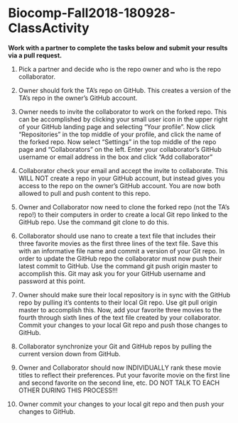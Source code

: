 # Biocomp-Fall2018-180928-ClassActivity

**Work with a partner to complete the tasks below and submit your results via a pull request.**

1. Pick a partner and decide who is the repo owner and who is the repo collaborator.

2. Owner should fork the TA’s repo on GitHub. This creates a version of the TA’s repo in the owner’s
GitHub account.

3. Owner needs to invite the collaborator to work on the forked repo. This can be accomplished by
clicking your small user icon in the upper right of your GitHub landing page and selecting “Your
profile”. Now click “Repositories” in the top middle of your profile, and click the name of the forked
repo. Now select “Settings” in the top middle of the repo page and “Collaborators” on the left. Enter
your collaborator’s GitHub username or email address in the box and click “Add collaborator”

4. Collaborator check your email and accept the invite to collaborate. This WILL NOT create a repo in
your GitHub account, but instead gives you access to the repo on the owner’s GitHub account. You are
now both allowed to pull and push content to this repo.

5. Owner and Collaborator now need to clone the forked repo (not the TA’s repo!) to their computers
in order to create a local Git repo linked to the GitHub repo. Use the command git clone <repo
url copied from GitHub> to do this.

6. Collaborator should use nano to create a text file that includes their three favorite movies as the
first three lines of the text file. Save this with an informative file name and commit a version of your
Git repo. In order to update the GitHub repo the collaborator must now push their latest commit to
GitHub. Use the command git push origin master to accomplish this. Git may ask you for your
GitHub username and password at this point.

7. Owner should make sure their local repository is in sync with the GitHub repo by pulling it’s contents
to their local Git repo. Use git pull origin master to accomplish this. Now, add your favorite three
movies to the fourth through sixth lines of the text file created by your collaborator. Commit your
changes to your local Git repo and push those changes to GitHub.

8. Collaborator synchronize your Git and GitHub repos by pulling the current version down from
GitHub.

9. Owner and Collaborator should now INDIVIDUALLY rank these movie titles to reflect their
preferences. Put your favorite movie on the first line and second favorite on the second line, etc. DO
NOT TALK TO EACH OTHER DURING THIS PROCESS!!!
10. Owner commit your changes to your local git repo and then push your changes to GitHub.
